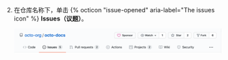 2. 在仓库名称下，单击 {% octicon "issue-opened" aria-label="The issues icon" %} **Issues（议题）**。

   ![议题选项卡](/assets/images/help/repository/repo-tabs-issues.png)
